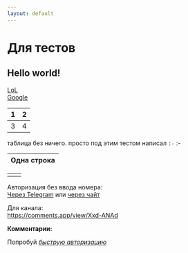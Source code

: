 ```yaml
---
layout: default
---
```


# Для тестов
## Hello world!
[LoL](/beta)  
[Google](http://google.com)

1 | 2
:-|-:
3 | 4

таблица без ничего. просто под этим тестом написал `:-`
:-


|Одна строка|  
|:-:|

|  |  |
|:-|-:|
|  |  |

Авторизация без ввода номера:  
[Через Telegram](tg://resolve?domain=feelmus&post=33) или [через чайт](https://t.me/feelmus/33)  

Для канала:  
<https://comments.app/view/Xxd-ANAd>  


**Комментарии:**
<script async src="https://comments.app/js/widget.js?2" data-comments-app-website="zuRUPyyL" data-limit="5"></script>  
Попробуй  [*быструю авторизацию*](tg://resolve?domain=feelmus&post=33)
